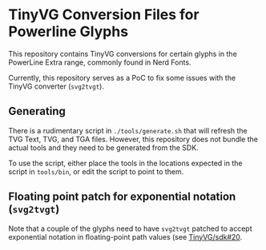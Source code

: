 # TinyVG Conversion Files for Powerline Glyphs

This repository contains TinyVG conversions for certain glyphs in the PowerLine
Extra range, commonly found in Nerd Fonts.

Currently, this repository serves as a PoC to fix some issues with the TinyVG
converter (`svg2tvgt`).

## Generating

There is a rudimentary script in `./tools/generate.sh` that will refresh the
TVG Text, TVG, and TGA files. However, this repository does not bundle the
actual tools and they need to be generated from the SDK.

To use the script, either place the tools in the locations expected in the
script in `tools/bin`, or edit the script to point to them.

## Floating point patch for exponential notation (`svg2tvgt`)

Note that a couple of the glyphs need to have `svg2tvgt` patched to accept
exponential notation in floating-point path values (see
[TinyVG/sdk#20](https://github.com/TinyVG/sdk/pull/20).
